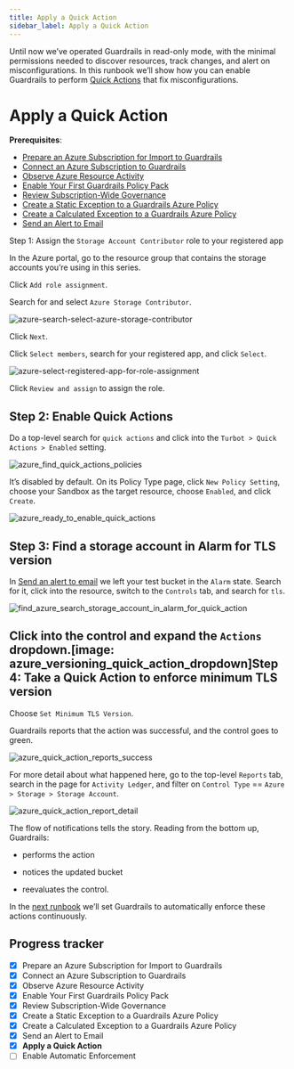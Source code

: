 ```yaml
---
title: Apply a Quick Action
sidebar_label: Apply a Quick Action
---
```



  
Until now we’ve operated Guardrails in read-only mode, with the minimal permissions needed to discover resources, track changes, and alert on misconfigurations. In this runbook we’ll show how you can enable Guardrails to perform [Quick Actions](/guardrails/docs/guides/quick-actions) that fix misconfigurations.

# Apply a Quick Action

**Prerequisites**: 

- [Prepare an Azure Subscription for Import to Guardrails](/guardrails/docs/getting-started/getting-started-azure/prepare-subscription/)
- [Connect an Azure Subscription to Guardrails](/guardrails/docs/getting-started/getting-started-azure/connect-subscription/)
- [Observe Azure Resource Activity](/guardrails/docs/getting-started/getting-started-azure/observe-azure-activity/)
- [Enable Your First Guardrails Policy Pack](/guardrails/docs/getting-started/getting-started-azure/enable-policy-pack/)
- [Review Subscription-Wide Governance](/guardrails/docs/getting-started/getting-started-azure/review-account-wide/)
- [Create a Static Exception to a Guardrails Azure Policy](/guardrails/docs/getting-started/getting-started-azure/create-static-exception/)
- [Create a Calculated Exception to a Guardrails Azure Policy](/guardrails/docs/getting-started/getting-started-azure/create-calculated-exception/)
- [Send an Alert to Email](/guardrails/docs/getting-started/getting-started-azure/send-alert-to-email/)
  
  
Step 1: Assign the `Storage Account Contributor` role to your registered app

In the Azure portal, go to the resource group that contains the storage accounts you’re using in this series.   
  
Click `Add role assignment`.

Search for and select `Azure Storage Contributor`.
<p><img alt="azure-search-select-azure-storage-contributor" src="/home/jon/guardrails-docs/docs/getting-started/getting-started-azure/apply-quick-action/azure-search-select-azure-storage-contributor.png"/></p>

Click `Next`.

  
Click `Select members`, search for your registered app, and click `Select`.
<p><img alt="azure-select-registered-app-for-role-assignment" src="/home/jon/guardrails-docs/docs/getting-started/getting-started-azure/apply-quick-action/azure-select-registered-app-for-role-assignment.png"/></p>

Click `Review and assign` to assign the role.

## Step 2: Enable Quick Actions

Do a top-level search for `quick actions` and click into the `Turbot > Quick Actions > Enabled` setting.
<p><img alt="azure_find_quick_actions_policies" src="/home/jon/guardrails-docs/docs/getting-started/getting-started-azure/apply-quick-action/azure-find-quick-actions-policies.png"/></p>

It’s disabled by default. On its Policy Type page, click `New Policy Setting`, choose your Sandbox as the target resource, choose `Enabled`, and click `Create`.  
<p><img alt="azure_ready_to_enable_quick_actions" src="/home/jon/guardrails-docs/docs/getting-started/getting-started-azure/apply-quick-action/azure-ready-to-enable-quick-actions.png"/></p>

## Step 3: Find a storage account in Alarm for TLS version

In [Send an alert to email]( /guardrails/docs/runbooks/getting-started-azure/send-alert-to-email) we left your test bucket in the `Alarm` state. Search for it, click into the resource, switch to the `Controls` tab, and search for `tls`.   
<p><img alt="find_azure_search_storage_account_in_alarm_for_quick_action" src="/home/jon/guardrails-docs/docs/getting-started/getting-started-azure/apply-quick-action/find-azure-search-storage-account-in-alarm-for-quick-action.png"/></p>  


## Click into the control and expand the `Actions` dropdown.[image: azure_versioning_quick_action_dropdown]Step 4: Take a Quick Action to enforce minimum TLS version

  
  
Choose `Set Minimum TLS Version`.

Guardrails reports that the action was successful, and the control goes to green.  
<p><img alt="azure_quick_action_reports_success" src="/home/jon/guardrails-docs/docs/getting-started/getting-started-azure/apply-quick-action/azure-quick-action-reports-success.png"/></p>  
  
For more detail about what happened here, go to the top-level `Reports` tab, search in the page for `Activity Ledger`, and filter on `Control Type` == `Azure > Storage > Storage Account`.  
<p><img alt="azure_quick_action_report_detail" src="/home/jon/guardrails-docs/docs/getting-started/getting-started-azure/apply-quick-action/azure-quick-action-report-detail.png"/></p>

The flow of notifications tells the story. Reading from the bottom up, Guardrails:  
  
- performs the action  
  
- notices the updated bucket  
  
- reevaluates the control.

In the [next runbook](/guardrails/docs/runbooks/getting-started-azure/enable-enforcement) we’ll set Guardrails to automatically enforce these actions continuously.


## Progress tracker

- [x] Prepare an Azure Subscription for Import to Guardrails
- [x] Connect an Azure Subscription to Guardrails
- [x] Observe Azure Resource Activity
- [x] Enable Your First Guardrails Policy Pack
- [x] Review Subscription-Wide Governance
- [x] Create a Static Exception to a Guardrails Azure Policy
- [x] Create a Calculated Exception to a Guardrails Azure Policy
- [x] Send an Alert to Email
- [x] **Apply a Quick Action**
- [ ] Enable Automatic Enforcement
